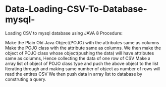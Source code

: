 # Data-Loading-CSV-To-Database-mysql-
Loading CSV to mysql database using JAVA 8
Procedure:

Make the Plain Old Java Object(POJO) with the attributes same as columns
Make the POJO class with the attribute same as columns.
We then make the object of POJO class whose object(pushing the data) will have attributes same as columns, Hence collecting the data of one row of CSV
Make a array list of object of POJO class type and push the above object to the list
Iterating through and making same number of object as number of rows will read the entires CSV
We then push data in array list to database by construting a query.
